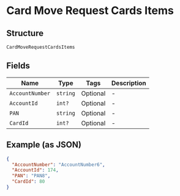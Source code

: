 
# Card Move Request Cards Items

## Structure

`CardMoveRequestCardsItems`

## Fields

| Name | Type | Tags | Description |
|  --- | --- | --- | --- |
| `AccountNumber` | `string` | Optional | - |
| `AccountId` | `int?` | Optional | - |
| `PAN` | `string` | Optional | - |
| `CardId` | `int?` | Optional | - |

## Example (as JSON)

```json
{
  "AccountNumber": "AccountNumber6",
  "AccountId": 174,
  "PAN": "PAN8",
  "CardId": 80
}
```

